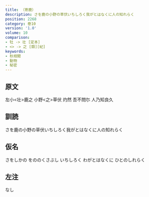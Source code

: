 ```yaml
---
title: （寄鹿）
description: さを鹿の小野の草伏いちしろく我がとはなくに人の知れらく
position: 2268
category: 巻10
version: '1.0'
volume: 10
comparison:
- 牡 -> 壮 [定本]
- <> -> 之 [類][紀]
keywords:
- 秋相聞
- 動物
- 秘密
---
```


## 原文

左小<壮>鹿之 小野<之>草伏 灼然 吾不問尓 人乃知良久

## 訓読

さを鹿の小野の草伏いちしろく我がとはなくに人の知れらく

## 仮名

さをしかの をののくさぶし いちしろく わがとはなくに ひとのしれらく

## 左注

なし
